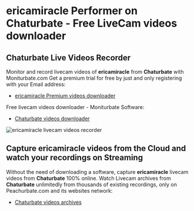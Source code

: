 # ericamiracle Performer on Chaturbate - Free LiveCam videos downloader

## Chaturbate Live Videos Recorder

Monitor and record livecam videos of **ericamiracle** from **Chaturbate** with Moniturbate.com
Get a premium trial for free by just and only registering with your Email address:
* [ericamiracle Premium videos downloader](https://moniturbate.com/request-demo-licence-key.html)

Free livecam videos downloader - Moniturbate Software:
* [Chaturbate videos downloader](https://moniturbate.com/moniturbate-download-software.html)

![ericamiracle livecam videos recorder](https://peachurnet.com/templates/moniturbate-software.png)


## Capture ericamiracle videos from the Cloud and watch your recordings on Streaming

Without the need of downloading a software, capture **ericamiracle** livecam videos from **Chaturbate** 100% online.
Watch Livecam archives from **Chaturbate** unlimitedly from thousands of existing recordings, only on Peachurbate.com and its websites network:
* [Chaturbate videos archives](https://peachurnet.com/)